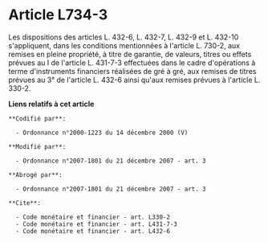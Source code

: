 # Article L734-3

Les dispositions des articles L. 432-6, L. 432-7, L. 432-9 et L. 432-10 s'appliquent, dans les conditions mentionnées à
l'article L. 730-2, aux remises en pleine propriété, à titre de garantie, de valeurs, titres ou effets prévues au I de
l'article L. 431-7-3 effectuées dans le cadre d'opérations à terme d'instruments financiers réalisées de gré à gré, aux
remises de titres prévues au 3° de l'article L. 432-6 ainsi qu'aux remises prévues à l'article L. 330-2.

**Liens relatifs à cet article**

	**Codifié par**:

	  - Ordonnance n°2000-1223 du 14 décembre 2000 (V)

	**Modifié par**:

	  - Ordonnance n°2007-1801 du 21 décembre 2007 - art. 3

	**Abrogé par**:

	  - Ordonnance n°2007-1801 du 21 décembre 2007 - art. 3

	**Cite**:

	  - Code monétaire et financier - art. L330-2
	  - Code monétaire et financier - art. L431-7-3
	  - Code monétaire et financier - art. L432-6
